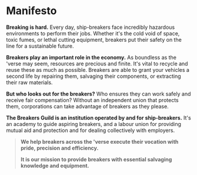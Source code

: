 # Manifesto

**Breaking is hard.** Every day, ship-breakers face incredibly hazardous environments to perform their jobs. Whether it's the cold void of space, toxic fumes, or lethal cutting equipment, breakers put their safety on the line for a sustainable future.

**Breakers play an important role in the economy.** As boundless as the 'verse may seem, resources are precious and finite. It's vital to recycle and reuse these as much as possible. Breakers are able to grant your vehicles a second life by repairing them, salvaging their components, or extracting their raw materials.

**But who looks out for the breakers?** Who ensures they can work safely and receive fair compensation? Without an independent union that protects them, corporations can take advantage of breakers as they please.

**The Breakers Guild is an institution operated by and for ship-breakers.** It's an academy to guide aspiring breakers, and a labour union for providing mutual aid and protection and for dealing collectively with employers.

> **We help breakers across the 'verse execute their vocation with pride, precision and efficiency.**
> 
> **It is our mission to provide breakers with essential salvaging knowledge and equipment.**
